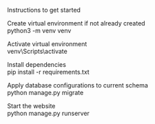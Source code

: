Instructions to get started

Create virtual environment if not already created  
python3 -m venv venv

Activate virtual environment  
venv\Scripts\activate

Install dependencies  
pip install -r requirements.txt

Apply database configurations to current schema  
python manage.py migrate

Start the website  
python manage.py runserver

